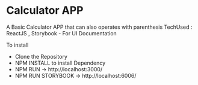 # Calculator APP

A Basic Calculator APP that can also operates with parenthesis
TechUsed : ReactJS , Storybook - For UI Documentation

To install

- Clone the Repository
- NPM INSTALL to install Dependency
- NPM RUN -> http://localhost:3000/
- NPM RUN STORYBOOK -> http://localhost:6006/

